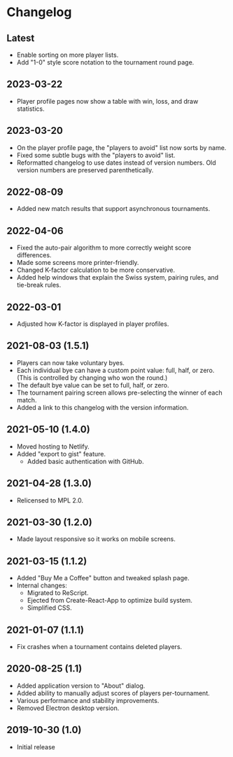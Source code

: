 # Changelog

## Latest

- Enable sorting on more player lists.
- Add "1-0" style score notation to the tournament round page.

## 2023-03-22

- Player profile pages now show a table with win, loss, and draw statistics.

## 2023-03-20

- On the player profile page, the "players to avoid" list now sorts by name.
- Fixed some subtle bugs with the "players to avoid" list.
- Reformatted changelog to use dates instead of version numbers. Old version
  numbers are preserved parenthetically.

## 2022-08-09

- Added new match results that support asynchronous tournaments.

## 2022-04-06

- Fixed the auto-pair algorithm to more correctly weight score differences.
- Made some screens more printer-friendly.
- Changed K-factor calculation to be more conservative.
- Added help windows that explain the Swiss system, pairing rules, and tie-break
  rules.

## 2022-03-01

- Adjusted how K-factor is displayed in player profiles.

## 2021-08-03 (1.5.1)

- Players can now take voluntary byes.
- Each individual bye can have a custom point value: full, half, or zero. (This
  is controlled by changing who won the round.)
- The default bye value can be set to full, half, or zero.
- The tournament pairing screen allows pre-selecting the winner of each match.
- Added a link to this changelog with the version information.

## 2021-05-10 (1.4.0)

- Moved hosting to Netlify.
- Added "export to gist" feature.
  - Added basic authentication with GitHub.

## 2021-04-28 (1.3.0)

- Relicensed to MPL 2.0.

## 2021-03-30 (1.2.0)

- Made layout responsive so it works on mobile screens.

## 2021-03-15 (1.1.2)

- Added "Buy Me a Coffee" button and tweaked splash page.
- Internal changes:
  - Migrated to ReScript.
  - Ejected from Create-React-App to optimize build system.
  - Simplified CSS.

## 2021-01-07 (1.1.1)

- Fix crashes when a tournament contains deleted players.

## 2020-08-25 (1.1)

- Added application version to "About" dialog.
- Added ability to manually adjust scores of players per-tournament.
- Various performance and stability improvements.
- Removed Electron desktop version.

## 2019-10-30 (1.0)

- Initial release
